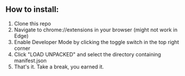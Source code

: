 ## How to install:
1. Clone this repo
2. Navigate to chrome://extensions in your browser (might not work in Edge)
3. Enable Developer Mode by clicking the toggle switch in the top right corner
4. Click "LOAD UNPACKED" and select the directory containing manifest.json
5. That's it. Take a break, you earned it.
